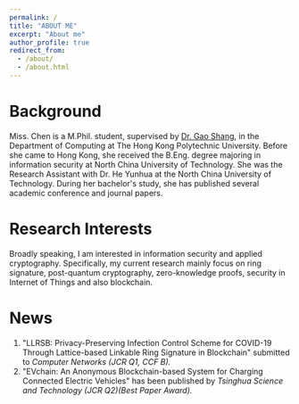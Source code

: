 ```yaml
---
permalink: /
title: "ABOUT ME"
excerpt: "About me"
author_profile: true
redirect_from: 
  - /about/
  - /about.html
---
```



Background
======
Miss. Chen is a M.Phil. student, supervised by [Dr. Gao Shang](https://goldsainteagle.github.io/shanggao.github.io/), in the Department of Computing at The Hong Kong Polytechnic University. Before she came to Hong Kong, she received the B.Eng. degree majoring in information security at North China University of Technology. She was the Research Assistant with Dr. He Yunhua at the North China University of Technology. During her bachelor's study, she has published several academic conference and journal papers.

Research Interests
======
Broadly speaking, I am interested in information security and applied cryptography. Specifically, my current research mainly focus on ring signature, post-quantum cryptography, zero-knowledge proofs, security in Internet of Things and also blockchain.

News
======
1. "LLRSB: Privacy-Preserving Infection Control Scheme for COVID-19 Through Lattice-based Linkable Ring Signature in Blockchain" submitted to *Computer Networks* *(JCR Q1, CCF B).*
2. "EVchain: An Anonymous Blockchain-based System for Charging Connected Electric Vehicles" has been published by *Tsinghua Science and Technology (JCR Q2)(Best Paper Award).*

